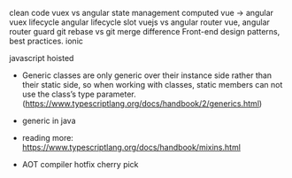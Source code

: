 clean code
vuex vs angular state management
computed vue -> angular
vuex lifecycle 
angular lifecycle
slot vuejs vs angular 
router vue, angular
router guard
git rebase vs git merge difference
Front-end design patterns, best practices.
ionic

javascript hoisted

- Generic classes are only generic over their instance side rather than their static side, so when working with classes, static members can not use the class’s type parameter. (https://www.typescriptlang.org/docs/handbook/2/generics.html)

- generic in java
- reading more: https://www.typescriptlang.org/docs/handbook/mixins.html
- AOT compiler
hotfix
cherry pick
